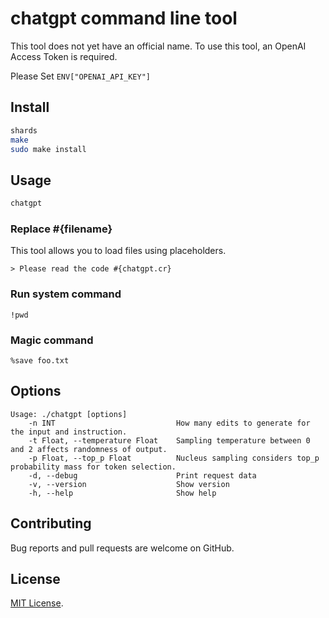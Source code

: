# chatgpt command line tool

This tool does not yet have an official name.
To use this tool, an OpenAI Access Token is required.

Please Set `ENV["OPENAI_API_KEY"]`

## Install

```sh
shards
make
sudo make install
```

## Usage

```sh
chatgpt
```

### Replace #{filename}
This tool allows you to load files using placeholders.

```
> Please read the code #{chatgpt.cr}
```

### Run system command

```
!pwd
```

### Magic command

```
%save foo.txt
```

## Options

```
Usage: ./chatgpt [options]
    -n INT                           How many edits to generate for the input and instruction.
    -t Float, --temperature Float    Sampling temperature between 0 and 2 affects randomness of output.
    -p Float, --top_p Float          Nucleus sampling considers top_p probability mass for token selection.
    -d, --debug                      Print request data
    -v, --version                    Show version
    -h, --help                       Show help
```

## Contributing

Bug reports and pull requests are welcome on GitHub.

## License

[MIT License](https://opensource.org/licenses/MIT).
